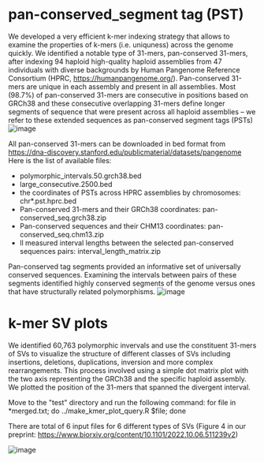 # pan-conserved_segment tag (PST)

We developed a very efficient k-mer indexing strategy that allows to examine the properties of k-mers (i.e. uniquness) across the genome quickly.
We identified a notable type of 31-mers, pan-conserved 31-mers, after indexing 94 haploid high-quality haploid assemblies from  47 individuals with diverse backgrounds by Human Pangenome Reference Consortium (HPRC, https://humanpangenome.org/).
Pan-conserved 31-mers are unique in each assembly and present in all assemblies. Most (98.7%) of pan-conserved 31-mers are consecutive in positions based on GRCh38 and these consecutive overlapping 31-mers define longer segments of sequence that were present across all haploid assemblies – we refer to these extended sequences as pan-conserved segment tags (PSTs)
![image](https://user-images.githubusercontent.com/1683615/204896720-821558ef-0a61-4709-9be1-aded071eecac.png)

All pan-conserved 31-mers can be downloaded in bed format from https://dna-discovery.stanford.edu/publicmaterial/datasets/pangenome
Here is the list of available files:
- polymorphic_intervals.50.grch38.bed
- large_consecutive.2500.bed
- the coordinates of PSTs across HPRC assemblies by chromosomes: chr*.pst.hprc.bed
- Pan-conserved 31-mers and their GRCh38 coordinates: pan-conserved_seq.grch38.zip
- Pan-conserved sequences and their CHM13 coordinates: pan-conserved_seq.chm13.zip
- ll measured interval lengths between the selected pan-conserved sequences pairs: interval_length_matrix.zip


Pan-conserved tag segments provided an informative set of universally conserved sequences.  Examining the intervals between pairs of these segments identified highly conserved segments of the genome versus ones that have structurally related polymorphisms. 
![image](https://user-images.githubusercontent.com/1683615/204897781-07b2f8a4-c299-4951-bbcb-d77aae614bd2.png)

# k-mer SV plots
We identified 60,763 polymorphic invervals and use the constituent 31-mers of SVs to visualize the structure of different classes of SVs including insertions, deletions, duplications, inversion and more complex rearrangements. This process involved using a simple dot matrix plot with the two axis representing the GRCh38 and the specific haploid assembly. We plotted the position of the 31-mers that spanned the divergent interval.

Move to the "test" directory and run the following command:
for file in *merged.txt; do ../make_kmer_plot_query.R $file; done

There are total of 6 input files for 6 different types of SVs (Figure 4 in our preprint: https://www.biorxiv.org/content/10.1101/2022.10.06.511239v2)

![image](https://user-images.githubusercontent.com/1683615/208243200-5f493287-e7ac-4376-b518-5eda620db112.png)
